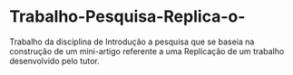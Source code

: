 # Trabalho-Pesquisa-Replica-o-
Trabalho da disciplina de Introdução a pesquisa que se baseia na construção de um mini-artigo referente a uma Replicação de um trabalho desenvolvido pelo tutor.
